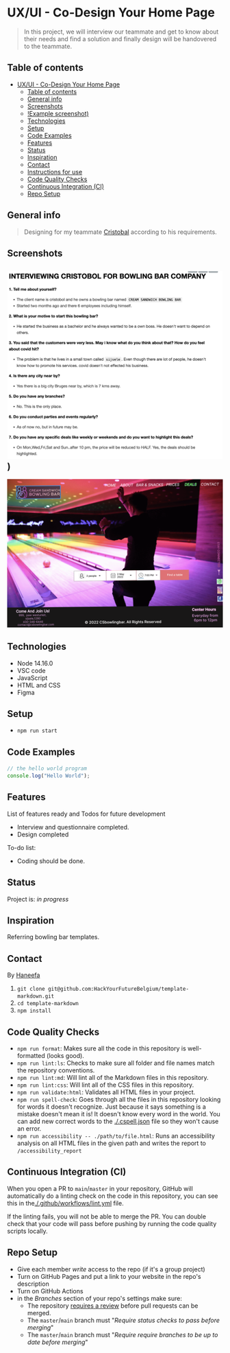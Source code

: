 # UX/UI - Co-Design Your Home Page

> In this project, we will interview our teammate and get to know about their
> needs and find a solution and finally design will be handovered to the
> teammate.

## Table of contents

- [UX/UI - Co-Design Your Home Page](#uxui---co-design-your-home-page)
  - [Table of contents](#table-of-contents)
  - [General info](#general-info)
  - [Screenshots](#screenshots)
  - [!Example screenshot)](#)
  - [Technologies](#technologies)
  - [Setup](#setup)
  - [Code Examples](#code-examples)
  - [Features](#features)
  - [Status](#status)
  - [Inspiration](#inspiration)
  - [Contact](#contact)
  - [Instructions for use](#instructions-for-use)
  - [Code Quality Checks](#code-quality-checks)
  - [Continuous Integration (CI)](#continuous-integration-ci)
  - [Repo Setup](#repo-setup)

## General info

> Designing for my teammate [Cristobal](https://github.com/cristobal-lopez)
> according to his requirements.

## Screenshots

## ![Example screenshot](https://github.com/Haneefa-Shaik/UX-UI--co-design-week-2/raw/master/planning/assets/Screenshot%20about%20questionnaire.png))

![Cream sandwich bowling bar](https://github.com/Haneefa-Shaik/UX-UI--co-design-week-2/raw/master/planning/assets/Bowlingbar.jpg)

## Technologies

- Node 14.16.0
- VSC code
- JavaScript
- HTML and CSS
- Figma

## Setup

- `npm run start`

## Code Examples

```js
// the hello world program
console.log("Hello World");
```

## Features

List of features ready and Todos for future development

- Interview and questionnaire completed.
- Design completed

To-do list:

- Coding should be done.

## Status

Project is: _in progress_

## Inspiration

Referring bowling bar templates.

## Contact

By [Haneefa](https://github.com/Haneefa-Shaik)

<!-- a guide to using this repository -->

1. `git clone git@github.com:HackYourFutureBelgium/template-markdown.git`
2. `cd template-markdown`
3. `npm install`

## Code Quality Checks

- `npm run format`: Makes sure all the code in this repository is well-formatted
  (looks good).
- `npm run lint:ls`: Checks to make sure all folder and file names match the
  repository conventions.
- `npm run lint:md`: Will lint all of the Markdown files in this repository.
- `npm run lint:css`: Will lint all of the CSS files in this repository.
- `npm run validate:html`: Validates all HTML files in your project.
- `npm run spell-check`: Goes through all the files in this repository looking
  for words it doesn't recognize. Just because it says something is a mistake
  doesn't mean it is! It doesn't know every word in the world. You can add new
  correct words to the [./.cspell.json](./.cspell.json) file so they won't cause
  an error.
- `npm run accessibility -- ./path/to/file.html`: Runs an accessibility analysis
  on all HTML files in the given path and writes the report to
  `/accessibility_report`

## Continuous Integration (CI)

When you open a PR to `main`/`master` in your repository, GitHub will
automatically do a linting check on the code in this repository, you can see
this in the[./.github/workflows/lint.yml](./.github/workflows/lint.yml) file.

If the linting fails, you will not be able to merge the PR. You can double check
that your code will pass before pushing by running the code quality scripts
locally.

## Repo Setup

- Give each member _write_ access to the repo (if it's a group project)
- Turn on GitHub Pages and put a link to your website in the repo's description
- Turn on GitHub Actions
- in the _Branches_ section of your repo's settings make sure:
  - The repository
    [requires a review](https://github.blog/2018-03-23-require-multiple-reviewers/)
    before pull requests can be merged.
  - The `master`/`main` branch must "_Require status checks to pass before
    merging_"
  - The `master`/`main` branch must "_Require require branches to be up to date
    before merging_"

</details>
